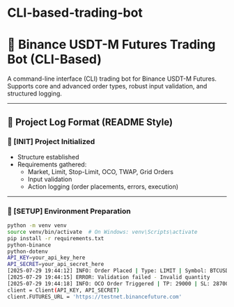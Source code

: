 # CLI-based-trading-bot
# 🧠 Binance USDT-M Futures Trading Bot (CLI-Based)

A command-line interface (CLI) trading bot for Binance USDT-M Futures. Supports core and advanced order types, robust input validation, and structured logging.

---

## 📝 Project Log Format (README Style)

### 📌 [INIT] Project Initialized

- Structure established
- Requirements gathered:
  - Market, Limit, Stop-Limit, OCO, TWAP, Grid Orders
  - Input validation
  - Action logging (order placements, errors, execution)

---

### 🔧 [SETUP] Environment Preparation

```bash
python -m venv venv
source venv/bin/activate  # On Windows: venv\Scripts\activate
pip install -r requirements.txt
python-binance
python-dotenv
API_KEY=your_api_key_here
API_SECRET=your_api_secret_here
[2025-07-29 19:44:12] INFO: Order Placed | Type: LIMIT | Symbol: BTCUSDT | Price: 28900.0 | Qty: 0.01 | Side: BUY
[2025-07-29 19:44:15] ERROR: Validation failed - Invalid quantity
[2025-07-29 19:44:18] INFO: OCO Order Triggered | TP: 29000 | SL: 28700
client = Client(API_KEY, API_SECRET)
client.FUTURES_URL = 'https://testnet.binancefuture.com'
